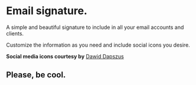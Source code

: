 # Email signature.
A simple and beautiful signature to include in all your email accounts and clients.

Customize the information as you need and include social icons you desire.

**Social media icons courtesy by**
[Dawid Dapszus](https://dribbble.com/shots/1209419-20-Social-Media-Icons-Freebie)

## Please, be cool.



